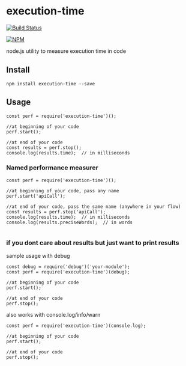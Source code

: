 # execution-time

[![Build Status](https://travis-ci.org/svenkatreddy/execution-time.svg?branch=master)](https://travis-ci.org/svenkatreddy/execution-time)

[![NPM](https://nodei.co/npm/execution-time.png?stars=true)](https://nodei.co/npm/execution-time/)

node.js utility to measure execution time in code

## Install
```
npm install execution-time --save
```

## Usage
```
const perf = require('execution-time')();

//at beginning of your code
perf.start();

//at end of your code
const results = perf.stop();
console.log(results.time);  // in milliseconds
```

### Named performance measurer
```
const perf = require('execution-time')();

//at beginning of your code, pass any name
perf.start('apiCall');

//at end of your code, pass the same name (anywhere in your flow)
const results = perf.stop('apiCall');
console.log(results.time);  // in milliseconds
console.log(results.preciseWords);  // in words


```

### if you dont care about results but just want to print results

sample usage with debug
```
const debug = require('debug')('your-module');
const perf = require('execution-time')(debug);

//at beginning of your code
perf.start();

//at end of your code
perf.stop();

```

also works with console.log/info/warn

```
const perf = require('execution-time')(console.log);

//at beginning of your code
perf.start();

//at end of your code
perf.stop();

```
